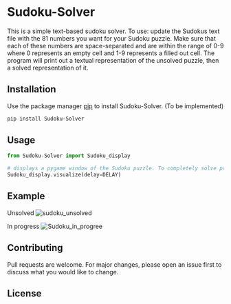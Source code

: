 # Sudoku-Solver
This is a simple text-based sudoku solver.
To use: update the Sudokus text file with the 81 numbers you want for your Sudoku puzzle.
Make sure that each of these numbers are space-separated and are within the range of 0-9
where 0 represents an empty cell and 1-9 represents a filled out cell. The program will
print out a textual representation of the unsolved puzzle, then a solved representation of
it.

## Installation

Use the package manager [pip](https://pip.pypa.io/en/stable/) to install Sudoku-Solver.
(To be implemented)
```bash
pip install Sudoku-Solver
```

## Usage

```python
from Sudoku-Solver import Sudoku_display

# displays a pygame window of the Sudoku puzzle. To completely solve press SPACEBAR. At the end after 5 seconds it will close and print out the time it took to solve it
Sudoku_display.visualize(delay=DELAY)

```

## Example

Unsolved
![sudoku_unsolved](https://user-images.githubusercontent.com/62676762/139597870-227b5b12-095d-421a-bba9-86830e82c156.png)

In progress
![Sudoku_in_progree](https://user-images.githubusercontent.com/62676762/139597903-537c4e87-258e-4034-922a-e365fb7fcd92.png)


## Contributing
Pull requests are welcome. For major changes, please open an issue first to discuss what you would like to change.


## License
